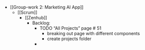 - [[Group-work 2: Marketing AI App]]
	- [[Scrum]]
		- [[Zenhub]]
			- Backlog:
				- TODO “All Projects” page # 51
					- breaking out page with different components
					- create projects folder
				-